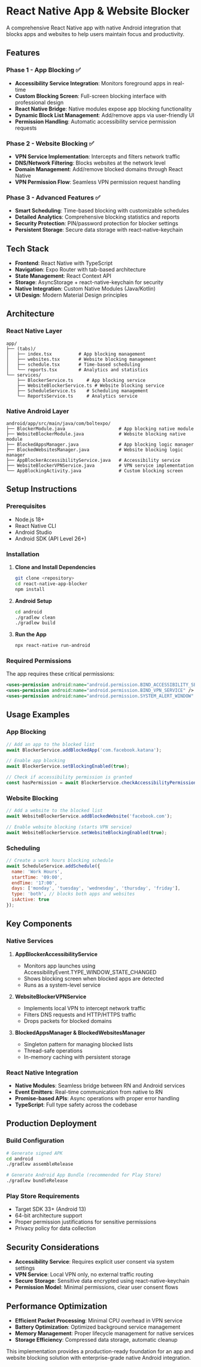 # React Native App & Website Blocker

A comprehensive React Native app with native Android integration that blocks apps and websites to help users maintain focus and productivity.

## Features

### Phase 1 - App Blocking ✅
- **Accessibility Service Integration**: Monitors foreground apps in real-time
- **Custom Blocking Screen**: Full-screen blocking interface with professional design  
- **React Native Bridge**: Native modules expose app blocking functionality
- **Dynamic Block List Management**: Add/remove apps via user-friendly UI
- **Permission Handling**: Automatic accessibility service permission requests

### Phase 2 - Website Blocking ✅
- **VPN Service Implementation**: Intercepts and filters network traffic
- **DNS/Network Filtering**: Blocks websites at the network level
- **Domain Management**: Add/remove blocked domains through React Native
- **VPN Permission Flow**: Seamless VPN permission request handling

### Phase 3 - Advanced Features ✅
- **Smart Scheduling**: Time-based blocking with customizable schedules
- **Detailed Analytics**: Comprehensive blocking statistics and reports
- **Security Protection**: PIN/password protection for blocker settings
- **Persistent Storage**: Secure data storage with react-native-keychain

## Tech Stack

- **Frontend**: React Native with TypeScript
- **Navigation**: Expo Router with tab-based architecture
- **State Management**: React Context API
- **Storage**: AsyncStorage + react-native-keychain for security
- **Native Integration**: Custom Native Modules (Java/Kotlin)
- **UI Design**: Modern Material Design principles

## Architecture

### React Native Layer
```
app/
├── (tabs)/
│   ├── index.tsx          # App blocking management
│   ├── websites.tsx       # Website blocking management  
│   ├── schedule.tsx       # Time-based scheduling
│   └── reports.tsx        # Analytics and statistics
└── services/
    ├── BlockerService.ts     # App blocking service
    ├── WebsiteBlockerService.ts # Website blocking service
    ├── ScheduleService.ts    # Scheduling management
    └── ReportsService.ts     # Analytics service
```

### Native Android Layer
```
android/app/src/main/java/com/boltexpo/
├── BlockerModule.java                    # App blocking native module
├── WebsiteBlockerModule.java             # Website blocking native module
├── BlockedAppsManager.java               # App blocking logic manager
├── BlockedWebsitesManager.java           # Website blocking logic manager
├── AppBlockerAccessibilityService.java   # Accessibility service
├── WebsiteBlockerVPNService.java         # VPN service implementation
└── AppBlockingActivity.java              # Custom blocking screen
```

## Setup Instructions

### Prerequisites
- Node.js 18+
- React Native CLI
- Android Studio
- Android SDK (API Level 26+)

### Installation

1. **Clone and Install Dependencies**
   ```bash
   git clone <repository>
   cd react-native-app-blocker
   npm install
   ```

2. **Android Setup**
   ```bash
   cd android
   ./gradlew clean
   ./gradlew build
   ```

3. **Run the App**
   ```bash
   npx react-native run-android
   ```

### Required Permissions

The app requires these critical permissions:

```xml
<uses-permission android:name="android.permission.BIND_ACCESSIBILITY_SERVICE" />
<uses-permission android:name="android.permission.BIND_VPN_SERVICE" />
<uses-permission android:name="android.permission.SYSTEM_ALERT_WINDOW" />
```

## Usage Examples

### App Blocking
```javascript
// Add an app to the blocked list
await BlockerService.addBlockedApp('com.facebook.katana');

// Enable app blocking
await BlockerService.setBlockingEnabled(true);

// Check if accessibility permission is granted
const hasPermission = await BlockerService.checkAccessibilityPermission();
```

### Website Blocking  
```javascript
// Add a website to the blocked list
await WebsiteBlockerService.addBlockedWebsite('facebook.com');

// Enable website blocking (starts VPN service)
await WebsiteBlockerService.setWebsiteBlockingEnabled(true);
```

### Scheduling
```javascript
// Create a work hours blocking schedule
await ScheduleService.addSchedule({
  name: 'Work Hours',
  startTime: '09:00',
  endTime: '17:00', 
  days: ['monday', 'tuesday', 'wednesday', 'thursday', 'friday'],
  type: 'both', // blocks both apps and websites
  isActive: true
});
```

## Key Components

### Native Services

1. **AppBlockerAccessibilityService**
   - Monitors app launches using AccessibilityEvent.TYPE_WINDOW_STATE_CHANGED
   - Shows blocking screen when blocked apps are detected
   - Runs as a system-level service

2. **WebsiteBlockerVPNService** 
   - Implements local VPN to intercept network traffic
   - Filters DNS requests and HTTP/HTTPS traffic
   - Drops packets for blocked domains

3. **BlockedAppsManager & BlockedWebsitesManager**
   - Singleton pattern for managing blocked lists
   - Thread-safe operations
   - In-memory caching with persistent storage

### React Native Integration

- **Native Modules**: Seamless bridge between RN and Android services
- **Event Emitters**: Real-time communication from native to RN
- **Promise-based APIs**: Async operations with proper error handling
- **TypeScript**: Full type safety across the codebase

## Production Deployment

### Build Configuration
```bash
# Generate signed APK
cd android
./gradlew assembleRelease

# Generate Android App Bundle (recommended for Play Store)  
./gradlew bundleRelease
```

### Play Store Requirements
- Target SDK 33+ (Android 13)
- 64-bit architecture support
- Proper permission justifications for sensitive permissions
- Privacy policy for data collection

## Security Considerations

- **Accessibility Service**: Requires explicit user consent via system settings
- **VPN Service**: Local VPN only, no external traffic routing
- **Secure Storage**: Sensitive data encrypted using react-native-keychain
- **Permission Model**: Minimal permissions, clear user consent flows

## Performance Optimization

- **Efficient Packet Processing**: Minimal CPU overhead in VPN service
- **Battery Optimization**: Optimized background service management
- **Memory Management**: Proper lifecycle management for native services
- **Storage Efficiency**: Compressed data storage, automatic cleanup

This implementation provides a production-ready foundation for an app and website blocking solution with enterprise-grade native Android integration.